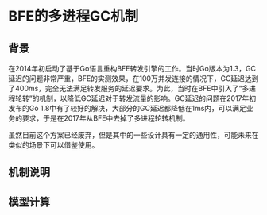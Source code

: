 # BFE的多进程GC机制

## 背景

在2014年初启动了基于Go语言重构BFE转发引擎的工作。当时Go版本为1.3，GC延迟的问题非常严重，BFE的实测效果，在100万并发连接的情况下，GC延迟达到了400ms，完全无法满足转发服务的延迟要求。为此，当时在BFE中引入了“多进程轮转”的机制，以降低GC延迟对于转发流量的影响。GC延迟的问题在2017年初发布的Go 1.8中有了较好的解决，大部分的GC延迟都降低在1ms内，可以满足业务的要求，于是在2017年从BFE中去掉了多进程轮转机制。

虽然目前这个方案已经废弃，但是其中的一些设计具有一定的通用性，可能未来在类似的场景下可以借鉴使用。

## 机制说明



## 模型计算